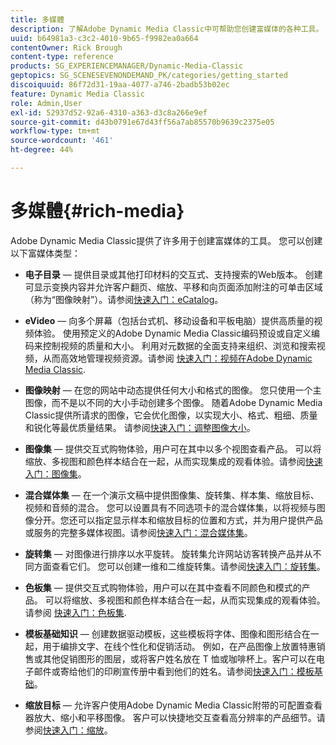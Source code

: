 ```yaml
---
title: 多媒體
description: 了解Adobe Dynamic Media Classic中可帮助您创建富媒体的各种工具。
uuid: b64981a3-c3c2-4010-9b65-f9982ea0a664
contentOwner: Rick Brough
content-type: reference
products: SG_EXPERIENCEMANAGER/Dynamic-Media-Classic
geptopics: SG_SCENESEVENONDEMAND_PK/categories/getting_started
discoiquuid: 86f72d31-19aa-4077-a746-2badb53b02ec
feature: Dynamic Media Classic
role: Admin,User
exl-id: 52937d52-92a6-4310-a363-d3c8a266e9ef
source-git-commit: d43b0791e67d43ff56a7ab85570b9639c2375e05
workflow-type: tm+mt
source-wordcount: '461'
ht-degree: 44%

---
```


# 多媒體{#rich-media}

Adobe Dynamic Media Classic提供了许多用于创建富媒体的工具。 您可以创建以下富媒体类型：

* **电子目录**  — 提供目录或其他打印材料的交互式、支持搜索的Web版本。 创建可显示变换内容并允许客户翻页、缩放、平移和向页面添加附注的可单击区域（称为“图像映射”）。请参阅[快速入门：eCatalog](/help/quick-start-ecatalog.md)。

* **eVideo**  — 向多个屏幕（包括台式机、移动设备和平板电脑）提供高质量的视频体验。 使用预定义的Adobe Dynamic Media Classic编码预设或自定义编码来控制视频的质量和大小。 利用对元数据的全面支持来组织、浏览和搜索视频，从而高效地管理视频资源。请参阅 [快速入门：视频在Adobe Dynamic Media Classic](/help/quick-start-video.md).

* **图像映射**  — 在您的网站中动态提供任何大小和格式的图像。 您只使用一个主图像，而不是以不同的大小手动创建多个图像。 随着Adobe Dynamic Media Classic提供所请求的图像，它会优化图像，以实现大小、格式、粗细、质量和锐化等最优质量结果。
请参阅[快速入门：调整图像大小](/help/quick-start-image-sizing.md)。

* **图像集**  — 提供交互式购物体验，用户可在其中以多个视图查看产品。 可以将缩放、多视图和颜色样本结合在一起，从而实现集成的观看体验。请参阅[快速入门：图像集](/help/quick-start-image-sets.md)。

* **混合媒体集**  — 在一个演示文稿中提供图像集、旋转集、样本集、缩放目标、视频和音频的混合。 您可以设置具有不同选项卡的混合媒体集，以将视频与图像分开。您还可以指定显示样本和缩放目标的位置和方式，并为用户提供产品或服务的完整多媒体视图。请参阅[快速入门：混合媒体集](/help/quick-start-mixed-media-sets.md)。

* **旋转集**  — 对图像进行排序以水平旋转。 旋转集允许网站访客转换产品并从不同方面查看它们。 您可以创建一维和二维旋转集。请参阅[快速入门：旋转集](/help/quick-start-spin-sets.md)。

* **色板集**  — 提供交互式购物体验，用户可以在其中查看不同颜色和模式的产品。 可以将缩放、多视图和颜色样本结合在一起，从而实现集成的观看体验。请参阅 [快速入门：色板集](/help/quick-start-swatch-sets.md).

* **模板基础知识**  — 创建数据驱动模板，这些模板将字体、图像和图形结合在一起，用于编排文字、在线个性化和促销活动。 例如，在产品图像上放置特惠销售或其他促销图形的图层，或将客户姓名放在 T 恤或咖啡杯上。客户可以在电子邮件或寄给他们的印刷宣传册中看到他们的姓名。请参阅[快速入门：模板基础](/help/quick-start-template-basics.md)。

* **缩放目标**  — 允许客户使用Adobe Dynamic Media Classic附带的可配置查看器放大、缩小和平移图像。 客户可以快捷地交互查看高分辨率的产品细节。请参阅[快速入门：缩放](/help/quick-start-zoom.md)。
